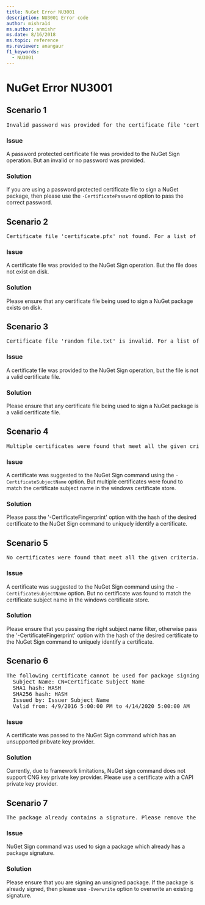 ```yaml
---
title: NuGet Error NU3001
description: NU3001 Error code
author: mishra14
ms.author: anmishr
ms.date: 8/16/2018
ms.topic: reference
ms.reviewer: anangaur
f1_keywords: 
  - NU3001
---
```


# NuGet Error NU3001

## Scenario 1

<pre>Invalid password was provided for the certificate file 'certificate.pfx'. Please provide a valid password using the '-CertificatePassword' option.</pre>

### Issue

A password protected certificate file was provided to the NuGet Sign operation. But an invalid or no password was provided.


### Solution

If you are using a password protected certificate file to sign a NuGet package, then please use the `-CertificatePassword` option to pass the correct password.



## Scenario 2

<pre>Certificate file 'certificate.pfx' not found. For a list of accepted ways to provide a certificate, please visit https://docs.nuget.org/docs/reference/command-line-reference.</pre>

### Issue

A certificate file was provided to the NuGet Sign operation. But the file does not exist on disk.


### Solution

Please ensure that any certificate file being used to sign a NuGet package exists on disk.



## Scenario 3

<pre>Certificate file 'random_file.txt' is invalid. For a list of accepted ways to provide a certificate, please visit https://docs.nuget.org/docs/reference/command-line-reference.</pre>

### Issue

A certificate file was provided to the NuGet Sign operation, but the file is not a valid certificate file.


### Solution

Please ensure that any certificate file being used to sign a NuGet package is a valid certificate file.



## Scenario 4

<pre>Multiple certificates were found that meet all the given criteria. Use the '-CertificateFingerprint' option with the hash of the desired certificate.</pre>

### Issue

A certificate was suggested to the NuGet Sign command using the `-CertificateSubjectName` option. But multiple certificates were found to match the certificate subject name in the windows certificate store.


### Solution

Please pass the '-CertificateFingerprint' option with the hash of the desired certificate to the NuGet Sign command to uniquely identify a certificate.



## Scenario 5

<pre>No certificates were found that meet all the given criteria. For a list of accepted ways to provide a certificate, please visit https://docs.nuget.org/docs/reference/command-line-reference.</pre>

### Issue

A certificate was suggested to the NuGet Sign command using the `-CertificateSubjectName` option. But no certificate was found to match the certificate subject name in the windows certificate store.


### Solution

Please ensure that you passing the right subject name filter, otherwise pass the '-CertificateFingerprint' option with the hash of the desired certificate to the NuGet Sign command to uniquely identify a certificate.



## Scenario 6

<pre>The following certificate cannot be used for package signing as the private key provider is unsupported:
  Subject Name: CN=Certificate Subject Name
  SHA1 hash: HASH
  SHA256 hash: HASH
  Issued by: Issuer Subject Name
  Valid from: 4/9/2016 5:00:00 PM to 4/14/2020 5:00:00 AM</pre>

### Issue

A certificate was passed to the NuGet Sign command which has an unsupported pribvate key provider. 


### Solution

Currently, due to framework limitations, NuGet sign command does not support CNG key private key provider. Please use a certificate with a CAPI private key provider.



## Scenario 7

<pre>The package already contains a signature. Please remove the existing signature before adding a new signature.</pre>

### Issue

NuGet Sign command was used to sign a package which already has a package signature.


### Solution

Please ensure that you are signing an unsigned package. If the package is already signed, then please use `-Overwrite` option to overwrite an existing signature.



